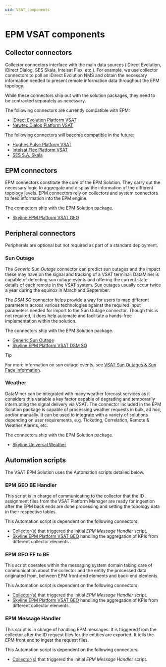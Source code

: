 ```yaml
---
uid: VSAT_components
---
```


# EPM VSAT components

## Collector connectors

Collector connectors interface with the main data sources (iDirect Evolution, iDirect Dialog, SES Skala, Intelsat Flex, etc.). For example, we use collector connectors to poll an iDirect Evolution NMS and obtain the necessary information needed to present remote information data throughout the EPM topology.

While these connectors ship out with the solution packages, they need to be contracted separately as necessary.

The following connectors are currently compatible with EPM:

- [iDirect Evolution Platform VSAT](https://catalog.dataminer.services/details/67205de6-f339-43ea-9f1f-511c99d66337)
- [Newtec Dialog Platform VSAT](https://catalog.dataminer.services/details/cd6febc7-9b01-4a5d-bf28-9346d873da86)

The following connectors will become compatible in the future:

- [Hughes Pulse Platform VSAT](https://catalog.dataminer.services/details/e1efe456-e153-4ba2-bbb6-207408b6b493)
- [Intelsat Flex Platform VSAT](https://catalog.dataminer.services/details/c99eec97-7a93-47ae-acef-1c3ceef4face)
- [SES S.A. Skala](https://catalog.dataminer.services/details/177a52b3-2a9c-4915-a03f-77decc2aa34b)

## EPM connectors

EPM connectors constitute the core of the EPM Solution. They carry out the necessary logic to aggregate and display the information of the different topology levels. EPM connectors rely on collectors and system connectors to feed information into the EPM engine.

The connectors ship with the EPM Solution package.

- [Skyline EPM Platform VSAT GEO](https://catalog.dataminer.services/details/11f62997-a866-4c02-9f64-03dcfcac96ed)

## Peripheral connectors

Peripherals are optional but not required as part of a standard deployment.

### Sun Outage

The *Generic Sun Outage* connector can predict sun outages and the impact these may have on the signal and tracking of a VSAT terminal. DataMiner is capable of detecting sun outage events and offering the current state details of each remote in the VSAT system. Sun outages usually occur twice a year during the equinox in March and September.

The *DSM SO* connector helps provide a way for users to map different parameters across various technologies against the required input parameters needed for import to the Sun Outage connector. Though this is not required, it does help automate and facilitate a hands-free implementation within the solution.

The connectors ship with the EPM Solution package.

- [Generic Sun Outage](https://catalog.dataminer.services/details/ada6ebaf-26a5-45d0-90d1-1025b1adda15)
- [Skyline EPM Platform VSAT DSM SO](https://catalog.dataminer.services/details/67205de6-f339-43ea-9f1f-511c99d66337)

> [!TIP]
> For more information on sun outage events, see [VSAT Sun Outages & Sun Fade Information](https://satoms.com/vsat-sun-outages/).

### Weather

DataMiner can be integrated with many weather forecast services as it considers this variable a key factor capable of degrading and temporarily interrupting the signal delivery via VSAT. The connector included in the EPM Solution package is capable of processing weather requests in bulk, ad hoc, and/or manually. It can be used to integrate with a variety of solutions depending on user requirements, e.g. Ticketing, Correlation, Remote & Weather Alarms, etc.

The connectors ship with the EPM Solution package.

- [Skyline Universal Weather](https://catalog.dataminer.services/details/6664b1b8-6975-4990-bb97-6df0b0239e2e)

## Automation scripts

The VSAT EPM Solution uses the Automation scripts detailed below.

### EPM GEO BE Handler

This script is in charge of communicating to the collector that the ID assignment files from the VSAT Platform Manager are ready for ingestion after the EPM back ends are done processing and setting the topology data in their respective tables.

This Automation script is dependent on the following connectors:

- [Collector(s)](#collector-connectors) that triggered the initial *EPM Message Handler* script.
- [Skyline EPM Platform VSAT GEO](#epm-connectors) handling the aggregation of KPIs from different collector elements.

### EPM GEO FE to BE

This script operates within the messaging system domain taking care of communication about the collector and the entity the processed data originated from, between EPM front-end elements and back-end elements.

This Automation script is dependent on the following connectors:

- [Collector(s)](#collector-connectors) that triggered the initial *EPM Message Handler* script.
- [Skyline EPM Platform VSAT GEO](#epm-connectors) handling the aggregation of KPIs from different collector elements.

### EPM Message Handler

This script is in charge of handling EPM messages. It is triggered from the collector after the ID request files for the entities are exported. It tells the EPM front end to ingest the request files.

This Automation script is dependent on the following connectors:

- [Collector(s)](#collector-connectors) that triggered the initial *EPM Message Handler* script.

<!-- ### SkylineCommunications_SLC-AS-EPM_VSAT_Subscription_Manager

Automation script in charge of handling ***TBD

This Automation script is dependent on the following protocols:

- ***TBD -->
